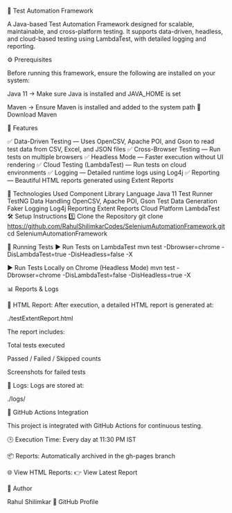 🧪 Test Automation Framework

A Java-based Test Automation Framework designed for scalable, maintainable, and cross-platform testing.
It supports data-driven, headless, and cloud-based testing using LambdaTest, with detailed logging and reporting.

⚙️ Prerequisites

Before running this framework, ensure the following are installed on your system:

Java 11 → Make sure Java is installed and JAVA_HOME is set

Maven → Ensure Maven is installed and added to the system path
🔗 Download Maven

🚀 Features

✅ Data-Driven Testing — Uses OpenCSV, Apache POI, and Gson to read test data from CSV, Excel, and JSON files
✅ Cross-Browser Testing — Run tests on multiple browsers
✅ Headless Mode — Faster execution without UI rendering
✅ Cloud Testing (LambdaTest) — Run tests on cloud environments
✅ Logging — Detailed runtime logs using Log4j
✅ Reporting — Beautiful HTML reports generated using Extent Reports

🧰 Technologies Used
Component	Library
Language	Java 11
Test Runner	TestNG
Data Handling	OpenCSV, Apache POI, Gson
Test Data Generation	Faker
Logging	Log4j
Reporting	Extent Reports
Cloud Platform	LambdaTest
🛠️ Setup Instructions
1️⃣ Clone the Repository
git clone https://github.com/RahulShilimkarCodes/SeleniumAutomationFramework.git
cd SeleniumAutomationFramework

🧪 Running Tests
▶️ Run Tests on LambdaTest
mvn test -Dbrowser=chrome -DisLambdaTest=true -DisHeadless=false -X

▶️ Run Tests Locally on Chrome (Headless Mode)
mvn test -Dbrowser=chrome -DisLambdaTest=false -DisHeadless=true -X

📊 Reports & Logs

📁 HTML Report:
After execution, a detailed HTML report is generated at:

./testExtentReport.html


The report includes:

Total tests executed

Passed / Failed / Skipped counts

Screenshots for failed tests

🧾 Logs:
Logs are stored at:

./logs/

🤖 GitHub Actions Integration

This project is integrated with GitHub Actions for continuous testing.

🕒 Execution Time: Every day at 11:30 PM IST

📦 Reports: Automatically archived in the gh-pages branch

🌐 View HTML Reports:
👉 View Latest Report

🧩 Author

Rahul Shilimkar
📘 GitHub Profile
